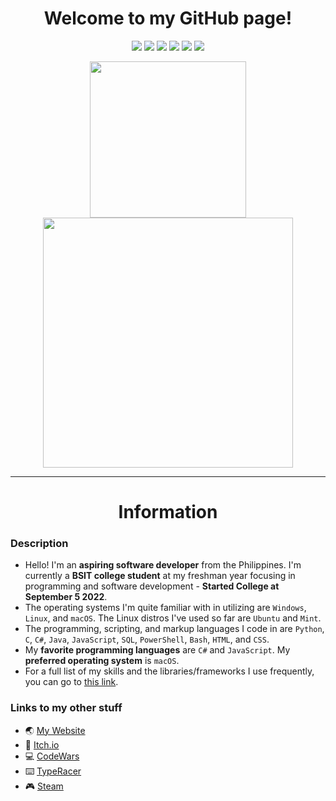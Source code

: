 <h1 align="center">Welcome to my GitHub page!</h1>

<p align="center">
  <img src="https://img.shields.io/badge/OS-Windows-informational?style=flat-square&logo=Windows&logoColor=white">
  <img src="https://img.shields.io/badge/OS-Linux-informational?style=flat-square&logo=linux&logoColor=white">
  <img src="https://img.shields.io/badge/OS-macOS-informational?style=flat-square&logo=apple&logoColor=white">
  <img src="https://komarev.com/ghpvc/?username=DragunWF&color=007ec6&style=flat-square">
  <img src="https://img.shields.io/badge/Editor-VSCode-informational?style=flat&logo=visual-studio-code&logoColor=white" />
  <img src="https://img.shields.io/badge/IDE-Visual_Studio-informational?style=flat&logo=visual-studio-code&logoColor=white" />
</p>

<div align="center">
  <a href="https://github.com/anuraghazra/github-readme-stats">
    <img width="250" src="https://github-readme-stats.vercel.app/api/top-langs/?username=DragunWF&layout=compact&theme=merko&langs_count=8" />
  </a>
  <a href="https://github.com/DenverCoder1/github-readme-streak-stats">
    <img width="400" src="https://github-readme-streak-stats.herokuapp.com/?user=DragunWF&theme=merko">
  </a>
</div>

---

<h1 align="center">Information</h1>

### Description

- Hello! I'm an **aspiring software developer** from the Philippines. I'm currently a **BSIT college student** at my freshman year focusing in programming and software development - **Started College at September 5 2022**.
- The operating systems I'm quite familiar with in utilizing are `Windows`, `Linux`, and `macOS`. The Linux distros I've used so far are `Ubuntu` and `Mint`.
- The programming, scripting, and markup languages I code in are `Python`, `C`, `C#`, `Java`, `JavaScript`, `SQL`, `PowerShell`, `Bash`, `HTML`, and `CSS`.
- My **favorite programming languages** are `C#` and `JavaScript`. My **preferred operating system** is `macOS`.
- For a full list of my skills and the libraries/frameworks I use frequently, you can go to [this link](https://dragunwf.up.railway.app/skills/more).

### Links to my other stuff

- :earth_asia: [My Website](https://dragunwf.up.railway.app/)
- :space_invader: [Itch.io](https://dragonwf.itch.io/)
- :computer: [CodeWars](https://www.codewars.com/users/DragonWF)
- :keyboard: [TypeRacer](https://data.typeracer.com/pit/profile?user=dragonwf)
- :video_game: [Steam](https://steamcommunity.com/profiles/76561198201145658)
